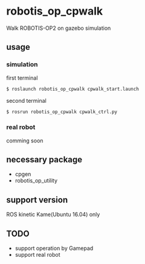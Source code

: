 # robotis_op_cpwalk
Walk ROBOTIS-OP2 on gazebo simulation

## usage
### simulation
first terminal
```sh
$ roslaunch robotis_op_cpwalk cpwalk_start.launch
```
second terminal
```sh
$ rosrun robotis_op_cpwalk cpwalk_ctrl.py
```

### real robot
comming soon

## necessary package
- cpgen
- robotis_op_utility

## support version
ROS kinetic Kame(Ubuntu 16.04) only

## TODO
- support operation by Gamepad
- support real robot